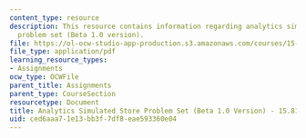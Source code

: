 ```yaml
---
content_type: resource
description: This resource contains information regarding analytics simulated store
  problem set (Beta 1.0 version).
file: https://ol-ocw-studio-app-production.s3.amazonaws.com/courses/15-810-marketing-management-analytics-frameworks-and-applications-fall-2015/ced6aaa71e13bb3f7df8eae593360e04_MIT15_810F15_AnaSim_Problm.pdf
file_type: application/pdf
learning_resource_types:
- Assignments
ocw_type: OCWFile
parent_title: Assignments
parent_type: CourseSection
resourcetype: Document
title: Analytics Simulated Store Problem Set (Beta 1.0 Version) - 15.810 Fall 2015
uid: ced6aaa7-1e13-bb3f-7df8-eae593360e04
---
```

